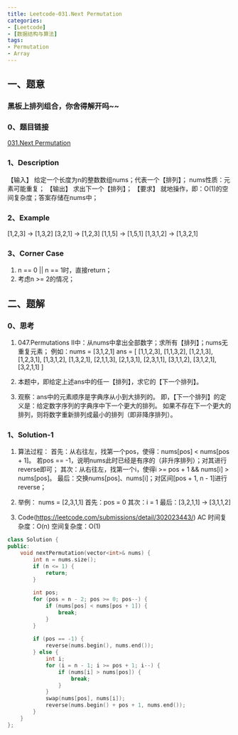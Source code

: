 ```yaml
---
title: Leetcode-031.Next Permutation
categories: 
- [Leetcode]
- [数据结构与算法]
tags: 
- Permutation
- Array
---
```


## 一、题意

### 黑板上排列组合，你舍得解开吗~~

### 0、题目链接
[031.Next Permutation](https://leetcode.com/problems/next-permutation/)

### 1、Description
【输入】
给定一个长度为n的整数数组nums；代表一个【排列】；
nums性质：元素可能重复；
【输出】
求出下一个【排列】；
【要求】
就地操作，即：O(1)的空间复杂度；答案存储在nums中；

### 2、Example
[1,2,3] → [1,3,2]
[3,2,1] → [1,2,3]
[1,1,5] → [1,5,1]
[1,3,1,2] → [1,3,2,1]

<!-- more -->

### 3、Corner Case
1. n == 0 || n == 1时，直接return；
2. 考虑n >= 2的情况；

## 二、题解

### 0、思考
1. 047.Permutations II中：从nums中拿出全部数字；求所有【排列】；nums无重复元素；
例如：nums = [3,1,2,1]
ans = [
    [1,1,2,3],
    [1,1,3,2],
    [1,2,1,3],
    [1,2,3,1],
    [1,3,1,2],
    [1,3,2,1],
    [2,1,1,3],
    [2,1,3,1],
    [2,3,1,1],
    [3,1,1,2],
    [3,1,2,1],
    [3,2,1,1]
]

2. 本题中，即给定上述ans中的任一【排列】，求它的【下一个排列】。

3. 观察：ans中的元素顺序是字典序从小到大排列的。
即，【下一个排列】的定义是：给定数字序列的字典序中下一个更大的排列。
如果不存在下一个更大的排列，则将数字重新排列成最小的排列（即非降序排列）。

### 1、Solution-1
1. 算法过程：
首先：从右往左，找第一个pos，使得：nums[pos] < nums[pos + 1]。
若pos == -1，说明nums此时已经是有序的（非升序排列）；对其进行reverse即可；
其次：从右往左，找第一个i，使得i >= pos + 1 && nums[i] > nums[pos]。
最后：交换nums[pos]、nums[i]；对区间[pos + 1, n - 1]进行reverse；

2. 举例：
nums = [2,3,1,1]
首先：pos = 0
其次：i = 1
最后：[3,2,1,1] → [3,1,1,2]

3. Code(https://leetcode.com/submissions/detail/302023443/)
AC
时间复杂度：O(n)
空间复杂度：O(1)
```C++
class Solution {
public:
    void nextPermutation(vector<int>& nums) {
        int n = nums.size();
        if (n <= 1) {
            return;
        }
 
        int pos;
        for (pos = n - 2; pos >= 0; pos--) {
            if (nums[pos] < nums[pos + 1]) {
                break;
            }
        }
 
        if (pos == -1) {
            reverse(nums.begin(), nums.end());
        } else {
            int i;
            for (i = n - 1; i >= pos + 1; i--) {
                if (nums[i] > nums[pos]) {
                    break;
                }
            }
            swap(nums[pos], nums[i]);
            reverse(nums.begin() + pos + 1, nums.end());
        }
    }
};
```

